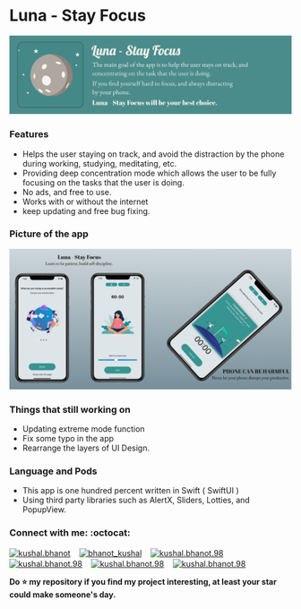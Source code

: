 # Luna - Stay Focus

![Luna headline](https://github.com/VatanaChhorn/Luna/blob/master/Luna%20headline.png)

### Features 

- Helps the user staying on track, and avoid the distraction by the phone during working, studying, meditating, etc.  
- Providing deep concentration mode which allows the user to be fully focusing on the tasks that the user is doing.
- No ads, and free to use. 
- Works with or without the internet 
- keep updating and free bug fixing.

### Picture of the app 

![Luna Poster](https://github.com/VatanaChhorn/Luna/blob/master/Luna%20poster.png)

### Things that still working on

- Updating extreme mode function
- Fix some typo in the app 
- Rearrange the layers of UI Design. 

### Language and Pods 

- This app is one hundred percent written in Swift ( SwiftUI ) 
- Using third party libraries such as AlertX, Sliders, Lotties, and PopupView. 

### Connect with me: :octocat:


<p align="left">
<a href="https://www.instagram.com/vatana.chhorn/" target="blank"><img align="center" src="https://cdn.jsdelivr.net/npm/simple-icons@3.0.1/icons/instagram.svg" alt="kushal.bhanot" height="60" width="60" /></a> &nbsp;&nbsp;
<a href="https://twitter.com/vatana_chhorn" target="blank"><img align="center" src="https://cdn.jsdelivr.net/npm/simple-icons@3.0.1/icons/twitter.svg" alt="bhanot_kushal" height="60" width="60" /></a> &nbsp;&nbsp;
<a href="https://www.facebook.com/vatan4c" target="blank"><img align="center" src="https://cdn.jsdelivr.net/npm/simple-icons@3.0.1/icons/facebook.svg" alt="kushal.bhanot.98" height="60" width="60" /></a> &nbsp;&nbsp;
<a href="https://open.spotify.com/user/onlyvatana23?si=-McUZw0zTj-a8SvbVe1qZA" target="blank"><img align="center" src="https://cdn.jsdelivr.net/npm/simple-icons@3.0.1/icons/spotify.svg" alt="kushal.bhanot.98" height="60" width="60" /></a> &nbsp;&nbsp;
  <a href="https://www.goodreads.com/user/show/83098234-vatana-chhorn" target="blank"><img align="center" src="https://cdn.jsdelivr.net/npm/simple-icons@3.0.1/icons/goodreads.svg" alt="kushal.bhanot.98" height="60" width="60" /></a> &nbsp;&nbsp;
   <a href="https://unsplash.com/@vatanachhorn" target="blank"><img align="center" src="https://cdn.jsdelivr.net/npm/simple-icons@3.0.1/icons/unsplash.svg" alt="kushal.bhanot.98" height="60" width="60" /></a> &nbsp;&nbsp;
</p>


**Do ⭐ my repository if you find my project interesting, at least your star could make someone's day.**  
